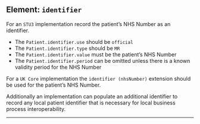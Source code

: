 ## Element: `identifier` <span class="mro-circle required" title="Required"></span>

For an `STU3` implementation record the patient’s NHS Number as an identifier.

- The `Patient.identifier.use` should be `official`
- The `Patient.identifier.type` should be `MR`
- The `Patient.identifier.value` must be the patient’s NHS Number
- The `Patient.identifier.period` can be omitted unless there is a known validity period for the NHS Number


For a `UK Core` implementation the `identifier (nhsNumber)` extension should be used for the patient’s NHS Number.

Additionally an implementation can populate an additional identifier to record any local patient identifier that is necessary for local business process interoperability.

---